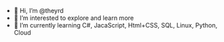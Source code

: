 - 👋 Hi, I’m @theyrd
- 👀 I’m interested to explore and learn more
- 🌱 I’m currently learning C#, JacaScript, Html+CSS, SQL, Linux, Python, Cloud

<!---
theyrd/theyrd is a ✨ special ✨ repository because its `README.md` (this file) appears on your GitHub profile.
You can click the Preview link to take a look at your changes.
--->
